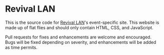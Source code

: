# Revival LAN

This is the source code for [Revival LAN](http://revival.pittco.org)'s event-specific site. This website is made up of flat flies and should only contain HTML, CSS, and JavaScript.

Pull requests for fixes and enhancements are welcome and encouraged. Bugs will be fixed depending on severity, and enhancements will be added as time permits.
